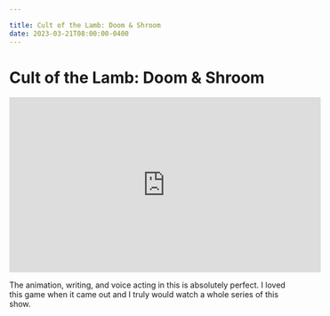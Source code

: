 ```yaml
---

title: Cult of the Lamb: Doom & Shroom
date: 2023-03-21T08:00:00-0400
---
```

# Cult of the Lamb: Doom & Shroom

<iframe width="560" height="315" src="https://www.youtube-nocookie.com/embed/LuVAWbg4kns" title="YouTube video player" frameborder="0" allow="accelerometer; autoplay; clipboard-write; encrypted-media; gyroscope; picture-in-picture; web-share" allowfullscreen></iframe>

The animation, writing, and voice acting in this is absolutely perfect. I loved this game when it came out and I truly would watch a whole series of this show.
